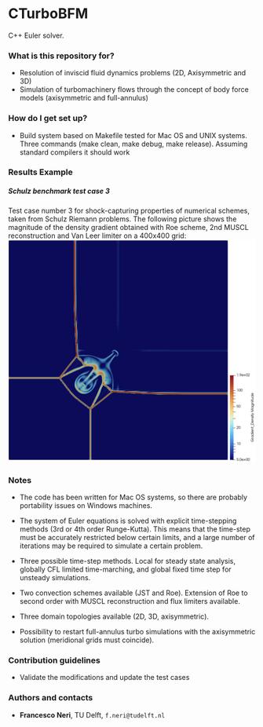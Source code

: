 # CTurboBFM #
C++ Euler solver.


### What is this repository for? ###

* Resolution of inviscid fluid dynamics problems (2D, Axisymmetric and 3D)
* Simulation of turbomachinery flows through the concept of body force models (axisymmetric and full-annulus)


### How do I get set up? ###

* Build system based on Makefile tested for Mac OS and UNIX systems. Three commands (make clean, make debug, make release). Assuming standard compilers it should work


### Results Example ###

##### Schulz benchmark test case 3 #####
Test case number 3 for shock-capturing properties of numerical schemes, taken from Schulz Riemann problems.
The following picture shows the magnitude of the density gradient obtained with Roe scheme, 2nd MUSCL reconstruction and Van Leer limiter on a 400x400 grid:
![Roe + MUSCL + Van Leer](images/schulz_roe2.png)



### Notes ###
* The code has been written for Mac OS systems, so there are probably portability issues on Windows machines.

* The system of Euler equations is solved with explicit time-stepping methods (3rd or 4th order Runge-Kutta). This means that the time-step must be accurately restricted below certain limits, and a large number of iterations may be required to simulate a certain problem.

* Three possible time-step methods. Local for steady state analysis, globally CFL limited time-marching, and global fixed time step for unsteady simulations.

* Two convection schemes available (JST and Roe). Extension of Roe to second order with MUSCL reconstruction and flux limiters available.

* Three domain topologies available (2D, 3D, axisymmetric). 

* Possibility to restart full-annulus turbo simulations with the axisymmetric solution (meridional grids must coincide).







### Contribution guidelines ###

* Validate the modifications and update the test cases

### Authors and contacts ###

- **Francesco Neri**, TU Delft, `f.neri@tudelft.nl`